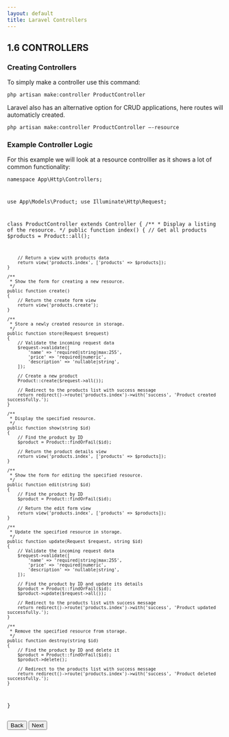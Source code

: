 ```yaml
---
layout: default
title: Laravel Controllers
---
```


<h2>1.6 CONTROLLERS</h2>

<h3>Creating Controllers</h3>
<p>To simply make a controller use this command:</p>
<div class="codesnippet-wrapper">
  <div class="line-numbers">
</div>
<pre class="codesnippet"><code>php artisan make:controller ProductController</code></pre></div>

<p>Laravel also has an alternative option for CRUD applications, here routes will automaticly created.</p>
<div class="codesnippet-wrapper">
  <div class="line-numbers">
</div>
<pre class="codesnippet"><code>php artisan make:controller ProductController –-resource</code></pre></div>


<h3>Example Controller Logic</h3>
<p>For this example we will look at a resource controlller as it shows a lot of common functionality:</p>
<div class="codesnippet-wrapper">
  <div class="line-numbers">
</div>
<pre class="codesnippet"><code><?php

namespace App\Http\Controllers;

use App\Models\Product;
use Illuminate\Http\Request;

class ProductController extends Controller
{
    /**
     * Display a listing of the resource.
     */
    public function index()
    {
        // Get all products
        $products = Product::all();

        // Return a view with products data
        return view('products.index', ['products' => $products]);
    }

    /**
     * Show the form for creating a new resource.
     */
    public function create()
    {
        // Return the create form view
        return view('products.create');
    }

    /**
     * Store a newly created resource in storage.
     */
    public function store(Request $request)
    {
        // Validate the incoming request data
        $request->validate([
            'name' => 'required|string|max:255',
            'price' => 'required|numeric',
            'description' => 'nullable|string',
        ]);

        // Create a new product
        Product::create($request->all());

        // Redirect to the products list with success message
        return redirect()->route('products.index')->with('success', 'Product created successfully.');
    }

    /**
     * Display the specified resource.
     */
    public function show(string $id)
    {
        // Find the product by ID
        $product = Product::findOrFail($id);

        // Return the product details view
        return view('products.index', ['products' => $products]);
    }

    /**
     * Show the form for editing the specified resource.
     */
    public function edit(string $id)
    {
        // Find the product by ID
        $product = Product::findOrFail($id);

        // Return the edit form view
        return view('products.index', ['products' => $products]);
    }

    /**
     * Update the specified resource in storage.
     */
    public function update(Request $request, string $id)
    {
        // Validate the incoming request data
        $request->validate([
            'name' => 'required|string|max:255',
            'price' => 'required|numeric',
            'description' => 'nullable|string',
        ]);

        // Find the product by ID and update its details
        $product = Product::findOrFail($id);
        $product->update($request->all());

        // Redirect to the products list with success message
        return redirect()->route('products.index')->with('success', 'Product updated successfully.');
    }

    /**
     * Remove the specified resource from storage.
     */
    public function destroy(string $id)
    {
        // Find the product by ID and delete it
        $product = Product::findOrFail($id);
        $product->delete();

        // Redirect to the products list with success message
        return redirect()->route('products.index')->with('success', 'Product deleted successfully.');
    }
}</code></pre></div>


<a href="/views/laravel/models"><button>Back</button></a>
<a href="/views/laravel/seeders"><button>Next</button></a>
